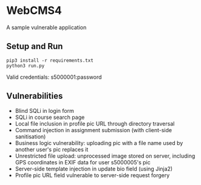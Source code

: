 # WebCMS4
A sample vulnerable application

## Setup and Run
```
pip3 install -r requirements.txt
python3 run.py
```

Valid credentials: s5000001:password

## Vulnerabilities
* Blind SQLi in login form
* SQLi in course search page
* Local file inclusion in profile pic URL through directory traversal
* Command injection in assignment submission (with client-side sanitisation)
* Business logic vulnerability: uploading pic with a file name used by another user's pic replaces it
* Unrestricted file upload: unprocessed image stored on server, including GPS coordinates in EXIF data for user s5000005's pic
* Server-side template injection in update bio field (using Jinja2)
* Profile pic URL field vulnerable to server-side request forgery
